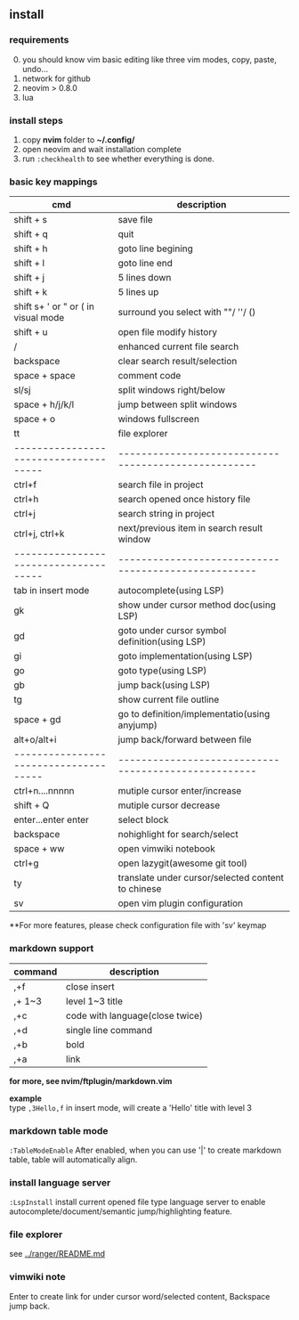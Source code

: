 ## install 
### requirements

0. you should know vim basic editing like three vim modes, copy, paste, undo...
1. network for github
2. neovim > 0.8.0
3. lua

### install steps

1. copy **nvim** folder to **~/.config/**
2. open neovim and wait installation complete
3. run `:checkhealth` to see whether everything is done.

### basic key mappings

| cmd                                 | description                                        |
|-------------------------------------|----------------------------------------------------|
| shift + s                           | save file                                          |
| shift + q                           | quit                                               |
| shift + h                           | goto line begining                                 |
| shift + l                           | goto line end                                      |
| shift + j                           | 5 lines down                                       |
| shift + k                           | 5 lines up                                         |
| shift s+ ' or " or ( in visual mode | surround you select with ""/ ''/ ()                |
| shift + u                           | open file modify history                           |
| /                                   | enhanced current file search                       |
| backspace                           | clear search result/selection                      |
| space + space                       | comment code                                       |
| sl/sj                               | split windows right/below                          |
| space + h/j/k/l                     | jump between split windows                         |
| space + o                           | windows fullscreen                                 |
| tt                                  | file explorer                                      |
|-------------------------------------|----------------------------------------------------|
| ctrl+f                              | search file in project                             |
| ctrl+h                              | search opened once history file                    |
| ctrl+j                              | search string in project                           |
| ctrl+j, ctrl+k                      | next/previous item in search result window         |
|-------------------------------------|----------------------------------------------------|
| tab in insert mode                  | autocomplete(using LSP)                            |
| gk                                  | show under cursor method doc(using LSP)            |
| gd                                  | goto under cursor symbol definition(using LSP)     |
| gi                                  | goto implementation(using LSP)                     |
| go                                  | goto type(using LSP)                               |
| gb                                  | jump back(using LSP)                               |
| tg                                  | show current file outline                          |
| space + gd                          | go to definition/implementatio(using anyjump)      |
| alt+o/alt+i                         | jump back/forward between file                     |
|-------------------------------------|----------------------------------------------------|
| ctrl+n....nnnnn                     | mutiple cursor  enter/increase                     |
| shift + Q                           | mutiple cursor decrease                            |
| enter...enter enter                 | select block                                       |
| backspace                           | nohighlight for search/select                      |
| space + ww                          | open vimwiki notebook                              |
| ctrl+g                              | open lazygit(awesome git tool)                     |
| ty                                  | translate under cursor/selected content to chinese |
| sv                                  | open vim plugin configuration                      |

**For more features, please check configuration file with 'sv' keymap

### markdown support
| command        | description                     |
|----------------|---------------------------------|
| ,+f            | close insert                    |
| ,+<number> 1~3 | level 1~3 title                 |
| ,+c            | code with language(close twice) |
| ,+d            | single line command             |
| ,+b            | bold                            |
| ,+a            | link                            |
**for more, see nvim/ftplugin/markdown.vim** 

**example**  
type `,3Hello,f` in insert mode, will create a 'Hello' title with level 3

### markdown table mode

`:TableModeEnable` 
After enabled, when you can use '|' to create markdown table, table will automatically align.

### install language server
`:LspInstall` install current opened file type language server to enable autocomplete/document/semantic jump/highlighting feature.

### file explorer
see [../ranger/README.md](../ranger/README.md) 

### vimwiki note
Enter to create link for under cursor word/selected content, Backspace jump back.
